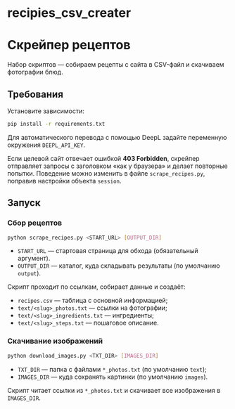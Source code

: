# recipies_csv_creater
# Скрейпер рецептов

Набор скриптов — собираем рецепты с сайта в CSV-файл и скачиваем фотографии блюд.

## Требования

Установите зависимости:

```bash
pip install -r requirements.txt
````

Для автоматического перевода с помощью DeepL задайте переменную окружения
`DEEPL_API_KEY`.

Если целевой сайт отвечает ошибкой **403 Forbidden**, скрейпер отправляет
запросы с заголовком «как у браузера» и делает повторные попытки. Поведение
можно изменить в файле `scrape_recipes.py`, поправив настройки объекта
`session`.

## Запуск

### Сбор рецептов

```bash
python scrape_recipes.py <START_URL> [OUTPUT_DIR]
```

* `START_URL` — стартовая страница для обхода (обязательный аргумент).
* `OUTPUT_DIR` — каталог, куда складывать результаты (по умолчанию `output`).

Скрипт проходит по ссылкам, собирает данные и создаёт:

* `recipes.csv` — таблица с основной информацией;
* `text/<slug>_photos.txt` — ссылки на фотографии;
* `text/<slug>_ingredients.txt` — ингредиенты;
* `text/<slug>_steps.txt` — пошаговое описание.

### Скачивание изображений

```bash
python download_images.py <TXT_DIR> [IMAGES_DIR]
```

* `TXT_DIR` — папка с файлами `*_photos.txt` (по умолчанию `text`);
* `IMAGES_DIR` — куда сохранять картинки (по умолчанию `images`).

Скрипт читает ссылки из `*_photos.txt` и скачивает все изображения в
`IMAGES_DIR`.

```
```
